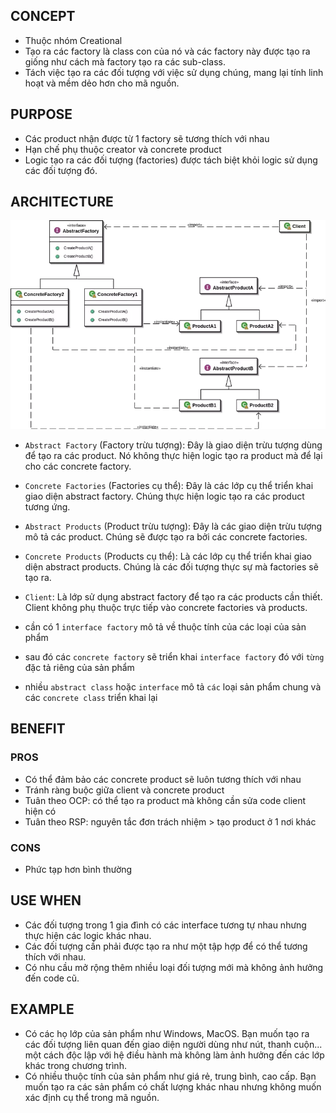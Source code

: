 
## CONCEPT

- Thuộc nhóm Creational
- Tạo ra các factory là class con của nó và các factory này được tạo ra giống như cách mà factory tạo ra các sub-class.
- Tách việc tạo ra các đối tượng với việc sử dụng chúng, mang lại tính linh hoạt và mềm dẻo hơn cho mã nguồn.


## PURPOSE

- Các product nhận được từ 1 factory sẽ tương thích với nhau
- Hạn chế phụ thuộc creator và concrete product
- Logic tạo ra các đối tượng (factories) được tách biệt khỏi logic sử dụng các đối tượng đó.


## ARCHITECTURE

![ar](architure.webp)

- `Abstract Factory` (Factory trừu tượng):
Đây là giao diện trừu tượng dùng để tạo ra các product. Nó không thực hiện logic tạo ra product mà để lại cho
      các concrete factory.

- `Concrete Factories` (Factories cụ thể):
Đây là các lớp cụ thể triển khai giao diện abstract factory. Chúng thực hiện logic tạo ra các product tương ứng.

- `Abstract Products` (Product trừu tượng):
Đây là các giao diện trừu tượng mô tả các product. Chúng sẽ được tạo ra bởi các concrete factories.

- `Concrete Products` (Products cụ thể): 
Là các lớp cụ thể triển khai giao diện abstract products. Chúng là các đối tượng thực sự mà factories sẽ tạo ra.

- `Client`: Là lớp sử dụng abstract factory để tạo ra các products cần thiết. Client không phụ thuộc trực tiếp vào concrete
  factories và products.

- cần có 1 `interface factory` mô tả về thuộc tính của các loại của sản phẩm
- sau đó các `concrete factory` sẽ triển khai `interface factory` đó với `từng` đặc tả riêng của sản phẩm
- nhiều `abstract class` hoặc `interface` mô tả `các` loại sản phẩm chung và các `concrete class` triển khai lại

## BENEFIT

### PROS

- Có thể đảm bảo các concrete product sẽ luôn tương thích với nhau
- Tránh ràng buộc giữa client và concrete product
- Tuân theo OCP: có thể tạo ra product mà không cần sửa code client hiện có
- Tuân theo RSP: nguyên tắc đơn trách nhiệm > tạo product ở 1 nơi khác

### CONS

- Phức tạp hơn bình thường

## USE WHEN

- Các đối tượng trong 1 gia đình có các interface tương tự nhau nhưng thực hiện các logic khác nhau.
- Các đối tượng cần phải được tạo ra như một tập hợp để có thể tương thích với nhau.
- Có nhu cầu mở rộng thêm nhiều loại đối tượng mới mà không ảnh hưởng đến code cũ.

## EXAMPLE
- Có các họ lớp của sản phẩm như Windows, MacOS. Bạn muốn tạo ra các đối tượng liên quan đến giao diện người dùng như
  nút, thanh cuộn... một cách độc lập với hệ điều hành mà không làm ảnh hưởng đến các lớp khác trong chương trình.
- Có nhiều thuộc tính của sản phẩm như giá rẻ, trung bình, cao cấp. Bạn muốn tạo ra các sản phẩm có chất lượng khác nhau
  nhưng không muốn xác định cụ thể trong mã nguồn.